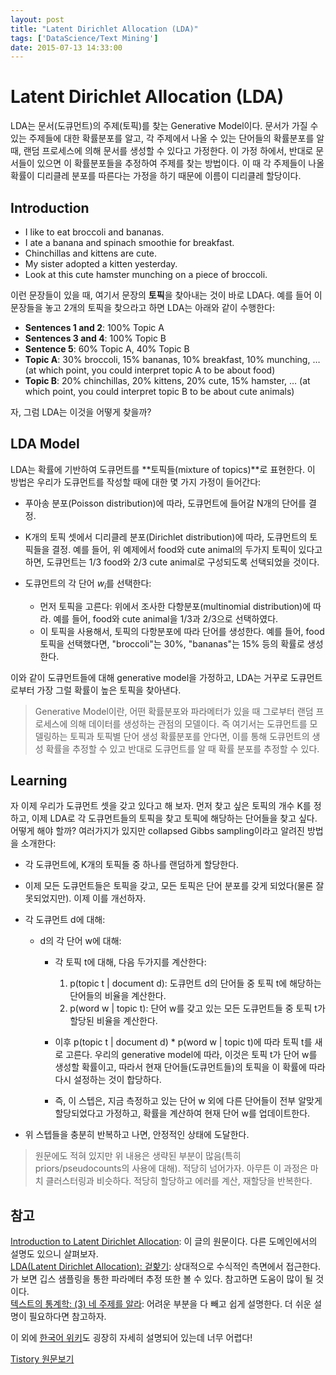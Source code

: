 ```yaml
---
layout: post
title: "Latent Dirichlet Allocation (LDA)"
tags: ['DataScience/Text Mining']
date: 2015-07-13 14:33:00
---
```

# Latent Dirichlet Allocation (LDA)

LDA는 문서(도큐먼트)의 주제(토픽)를 찾는 Generative Model이다. 문서가 가질 수 있는 주제들에 대한 확률분포를 알고, 각 주제에서 나올 수 있는 단어들의 확률분포를 알 때, 랜덤 프로세스에 의해 문서를 생성할 수 있다고 가정한다. 이 가정 하에서, 반대로 문서들이 있으면 이 확률분포들을 추정하여 주제를 찾는 방법이다. 이 때 각 주제들이 나올 확률이 디리클레 분포를 따른다는 가정을 하기 때문에 이름이 디리클레 할당이다.

## Introduction

  * I like to eat broccoli and bananas.
  * I ate a banana and spinach smoothie for breakfast.
  * Chinchillas and kittens are cute.
  * My sister adopted a kitten yesterday.
  * Look at this cute hamster munching on a piece of broccoli.

이런 문장들이 있을 때, 여기서 문장의 **토픽**을 찾아내는 것이 바로 LDA다. 예를 들어 이 문장들을 놓고 2개의 토픽을 찾으라고 하면 LDA는 아래와 같이 수행한다:

  * **Sentences 1 and 2**: 100% Topic A
  * **Sentences 3 and 4**: 100% Topic B
  * **Sentence 5**: 60% Topic A, 40% Topic B
  * **Topic A**: 30% broccoli, 15% bananas, 10% breakfast, 10% munching, … (at which point, you could interpret topic A to be about food)
  * **Topic B**: 20% chinchillas, 20% kittens, 20% cute, 15% hamster, … (at which point, you could interpret topic B to be about cute animals)

자, 그럼 LDA는 이것을 어떻게 찾을까?

## LDA Model

LDA는 확률에 기반하여 도큐먼트를 **토픽들(mixture of topics)**로 표현한다. 이 방법은 우리가 도큐먼트를 작성할 때에 대한 몇 가지 가정이 들어간다: 

  * 푸아송 분포(Poisson distribution)에 따라, 도큐먼트에 들어갈 N개의 단어를 결정.
  * K개의 토픽 셋에서 디리클레 분포(Dirichlet distribution)에 따라, 도큐먼트의 토픽들을 결정. 예를 들어, 위 예제에서 food와 cute animal의 두가지 토픽이 있다고 하면, 도큐먼트는 1/3 food와 2/3 cute animal로 구성되도록 선택되었을 것이다.
  * 도큐먼트의 각 단어 $w_i$를 선택한다:   

    * 먼저 토픽을 고른다: 위에서 조사한 다항분포(multinomial distribution)에 따라. 예를 들어, food와 cute animal을 1/3과 2/3으로 선택하였다.
    * 이 토픽을 사용해서, 토픽의 다항분포에 따라 단어를 생성한다. 예를 들어, food 토픽을 선택했다면, "broccoli"는 30%, "bananas"는 15% 등의 확률로 생성한다.

이와 같이 도큐먼트들에 대해 generative model을 가정하고, LDA는 거꾸로 도큐먼트로부터 가장 그럴 확률이 높은 토픽을 찾아낸다.

> Generative Model이란, 어떤 확률분포와 파라메터가 있을 때 그로부터 랜덤 프로세스에 의해 데이터를 생성하는 관점의 모델이다. 즉 여기서는 도큐먼트를 모델링하는 토픽과 토픽별 단어 생성 확률분포를 안다면, 이를 통해 도큐먼트의 생성 확률을 추정할 수 있고 반대로 도큐먼트를 알 때 확률 분포를 추정할 수 있다.

## Learning

자 이제 우리가 도큐먼트 셋을 갖고 있다고 해 보자. 먼저 찾고 싶은 토픽의 개수 K를 정하고, 이제 LDA로 각 도큐먼트들의 토픽을 찾고 토픽에 해당하는 단어들을 찾고 싶다. 어떻게 해야 할까? 여러가지가 있지만 collapsed Gibbs sampling이라고 알려진 방법을 소개한다:

  * 각 도큐먼트에, K개의 토픽들 중 하나를 랜덤하게 할당한다.
  * 이제 모든 도큐먼트들은 토픽을 갖고, 모든 토픽은 단어 분포를 갖게 되었다(물론 잘못되었지만). 이제 이를 개선하자.
  * 각 도큐먼트 d에 대해:   

    * d의 각 단어 w에 대해:   

      * 각 토픽 t에 대해, 다음 두가지를 계산한다:   

        1. p(topic t | document d): 도큐먼트 d의 단어들 중 토픽 t에 해당하는 단어들의 비율을 계산한다.
        2. p(word w | topic t): 단어 w를 갖고 있는 모든 도큐먼트들 중 토픽 t가 할당된 비율을 계산한다. 
      * 이후 p(topic t | document d) * p(word w | topic t)에 따라 토픽 t를 새로 고른다. 우리의 generative model에 따라, 이것은 토픽 t가 단어 w를 생성할 확률이고, 따라서 현재 단어들(도큐먼트들)의 토픽을 이 확률에 따라 다시 설정하는 것이 합당하다.
      * 즉, 이 스텝은, 지금 측정하고 있는 단어 w 외에 다른 단어들이 전부 알맞게 할당되었다고 가정하고, 확률을 계산하여 현재 단어 w를 업데이트한다.
  * 위 스텝들을 충분히 반복하고 나면, 안정적인 상태에 도달한다. 

> 원문에도 적혀 있지만 위 내용은 생략된 부분이 많음(특히 priors/pseudocounts의 사용에 대해). 적당히 넘어가자. 아무튼 이 과정은 마치 클러스터링과 비슷하다. 적당히 할당하고 에러를 계산, 재할당을 반복한다.

## 참고

[Introduction to Latent Dirichlet Allocation](http://blog.echen.me/2011/08/22/introduction-to-latent-dirichlet-allocation/): 이 글의 원문이다. 다른 도메인에서의 설명도 있으니 살펴보자.   
[LDA(Latent Dirichlet Allocation): 겉핥기](http://www.4four.us/article/2010/11/latent-dirichlet-allocation-simply): 상대적으로 수식적인 측면에서 접근한다. 가 보면 깁스 샘플링을 통한 파라메터 추정 또한 볼 수 있다. 참고하면 도움이 많이 될 것이다.   
[텍스트의 통계학: (3) 네 주제를 알라](http://nullmodel.egloos.com/1958448): 어려운 부분을 다 빼고 쉽게 설명한다. 더 쉬운 설명이 필요하다면 참고하자.

이 외에 [한국어 위키](https://ko.wikipedia.org/wiki/%EC%9E%A0%EC%9E%AC_%EB%94%94%EB%A6%AC%ED%81%B4%EB%A0%88_%ED%95%A0%EB%8B%B9)도 굉장히 자세히 설명되어 있는데 너무 어렵다!


[Tistory 원문보기](http://khanrc.tistory.com/103)
